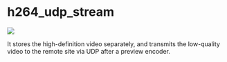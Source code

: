 # h264_udp_stream

![](http://i.imgur.com/W387VrD.png)

It stores the high-definition video separately, and transmits the low-quality video to the remote site via UDP after a preview encoder.
